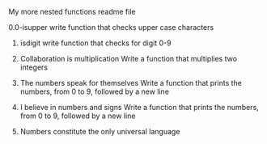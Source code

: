 My more nested functions readme file

0.0-isupper
write function that checks upper case characters

1. isdigit
write function that checks for digit 0-9

2.  Collaboration is multiplication
Write a function that multiplies two integers

3. The numbers speak for themselves
Write a function that prints the numbers, from 0 to 9, followed by a new line

4. I believe in numbers and signs
Write a function that prints the numbers, from 0 to 9, followed by a new line

5. Numbers constitute the only universal language

